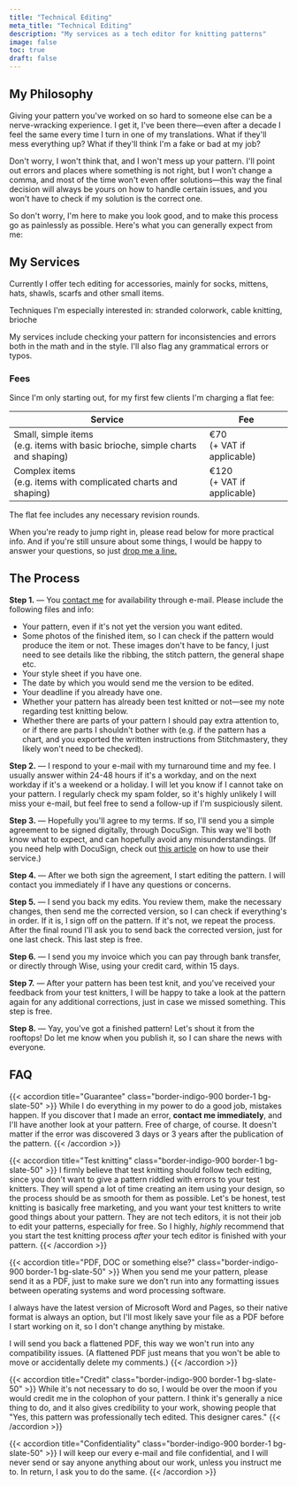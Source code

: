 ```yaml
---
title: "Technical Editing"
meta_title: "Technical Editing"
description: "My services as a tech editor for knitting patterns"
image: false
toc: true
draft: false
---
```


## My Philosophy

Giving your pattern you've worked on so hard to someone else can be a nerve-wracking experience. I get it, I've been there—even after a decade I feel the same every time I turn in one of my translations. What if they'll mess everything up? What if they'll think I'm a fake or bad at my job?

Don't worry, I won't think that, and I won't mess up your pattern. I'll point out errors and places where something is not right, but I won't change a comma, and most of the time won't even offer solutions—this way the final decision will always be yours on how to handle certain issues, and you won't have to check if my solution is the correct one.

So don't worry, I'm here to make you look good, and to make this process go as painlessly as possible. Here's what you can generally expect from me:

## My Services

Currently I offer tech editing for accessories, mainly for socks, mittens, hats, shawls, scarfs and other small items.

Techniques I'm especially interested in: stranded colorwork, cable knitting, brioche

My services include checking your pattern for inconsistencies and errors both in the math and in the style. I'll also flag any grammatical errors or typos.

### Fees

Since I'm only starting out, for my first few clients I'm charging a flat fee:

| Service | Fee |
| --- | --- |
| Small, simple items </br> (e.g. items with basic brioche, simple charts and shaping) | €70 </br> (+ VAT if applicable) |
| Complex items </br> (e.g. items with complicated charts and shaping) | €120 </br> (+ VAT if applicable) |

The flat fee includes any necessary revision rounds.

When you're ready to jump right in, please read below for more practical info. And if you're still unsure about some things, I would be happy to answer your questions, so just [drop me a line.](/contact)

## The Process

**Step 1.** — You [contact me](/contact) for availability through e-mail. Please include the following files and info:

- Your pattern, even if it's not yet the version you want edited.
- Some photos of the finished item, so I can check if the pattern would produce the item or not. These images don't have to be fancy, I just need to see details like the ribbing, the stitch pattern, the general shape etc.
- Your style sheet if you have one.
- The date by which you would send me the version to be edited.
- Your deadline if you already have one.
- Whether your pattern has already been test knitted or not—see my note regarding test knitting below.
- Whether there are parts of your pattern I should pay extra attention to, or if there are parts I shouldn't bother with (e.g. if the pattern has a chart, and you exported the written instructions from Stitchmastery, they likely won't need to be checked).

**Step 2.** — I respond to your e-mail with my turnaround time and my fee. I usually answer within 24-48 hours if it's a workday, and on the next workday if it's a weekend or a holiday. I will let you know if I cannot take on your pattern. I regularly check my spam folder, so it's highly unlikely I will miss your e-mail, but feel free to send a follow-up if I'm suspiciously silent.

**Step 3.** — Hopefully you'll agree to my terms. If so, I'll send you a simple agreement to be signed digitally, through DocuSign. This way we'll both know what to expect, and can hopefully avoid any misunderstandings. (If you need help with DocuSign, check out [this article](https://support.docusign.com/s/articles/How-do-I-sign-a-DocuSign-document-Basic-Signing?language=en_US) on how to use their service.)

**Step 4.** — After we both sign the agreement, I start editing the pattern. I will contact you immediately if I have any questions or concerns.

**Step 5.** — I send you back my edits. You review them, make the necessary changes, then send me the corrected version, so I can check if everything's in order. If it is, I sign off on the pattern. If it's not, we repeat the process. After the final round I'll ask you to send back the corrected version, just for one last check. This last step is free.

**Step 6.** — I send you my invoice which you can pay through bank transfer, or directly through Wise, using your credit card, within 15 days.

**Step 7.** — After your pattern has been test knit, and you've received your feedback from your test knitters, I will be happy to take a look at the pattern again for any additional corrections, just in case we missed something. This step is free.

**Step 8.** — Yay, you've got a finished pattern! Let's shout it from the rooftops! Do let me know when you publish it, so I can share the news with everyone.

## FAQ

{{< accordion title="Guarantee" class="border-indigo-900 border-1 bg-slate-50" >}}
While I do everything in my power to do a good job, mistakes happen. If you discover that I made an error, **contact me immediately**, and I'll have another look at your pattern. Free of charge, of course. It doesn't matter if the error was discovered 3 days or 3 years after the publication of the pattern.
{{< /accordion >}}

{{< accordion title="Test knitting" class="border-indigo-900 border-1 bg-slate-50" >}}
I firmly believe that test knitting should follow tech editing, since you don't want to give a pattern riddled with errors to your test knitters. They will spend a lot of time creating an item using your design, so the process should be as smooth for them as possible. Let's be honest, test knitting is basically free marketing, and you want your test knitters to write good things about your pattern. They are not tech editors, it is not their job to edit your patterns, especially for free. So I highly, *highly* recommend that you start the test knitting process *after* your tech editor is finished with your pattern.
{{< /accordion >}}

{{< accordion title="PDF, DOC or something else?" class="border-indigo-900 border-1 bg-slate-50" >}}
When you send me your pattern, please send it as a PDF, just to make sure we don't run into any formatting issues between operating systems and word processing software.

I always have the latest version of Microsoft Word and Pages, so their native format is always an option, but I'll most likely save your file as a PDF before I start working on it, so I don't change anything by mistake.

I will send you back a flattened PDF, this way we won't run into any compatibility issues. (A flattened PDF just means that you won't be able to move or accidentally delete my comments.)
{{< /accordion >}}

{{< accordion title="Credit" class="border-indigo-900 border-1 bg-slate-50" >}}
While it's not necessary to do so, I would be over the moon if you would credit me in the colophon of your pattern. I think it's generally a nice thing to do, and it also gives credibility to your work, showing people that "Yes, this pattern was professionally tech edited. This designer cares."
{{< /accordion >}}

{{< accordion title="Confidentiality" class="border-indigo-900 border-1 bg-slate-50" >}}
I will keep our every e-mail and file confidential, and I will never send or say anyone anything about our work, unless you instruct me to. In return, I ask you to do the same.
{{< /accordion >}}
